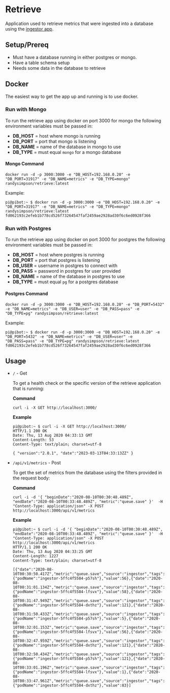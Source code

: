 # Retrieve

Application used to retrieve metrics that were ingested into a database using the [ingestor app](https://github.com/randysimpson/ingestor).

## Setup/Prereq

* Must have a database running in either postgres or mongo.
* Have a table schema setup
* Needs some data in the database to retrieve

## Docker

The easiest way to get the app up and running is to use docker.

### Run with Mongo

To run the retrieve app using docker on port 3000 for mongo the following environment variables must be passed in:

* __DB_HOST__ = host where mongo is running
* __DB_PORT__ = port that mongo is listening
* __DB_NAME__ = name of the database in mongo to use
* __DB_TYPE__ = must equal `mongo` for a mongo database

#### Mongo Command

`docker run -d -p 3000:3000 -e "DB_HOST=192.168.0.20" -e "DB_PORT=31917" -e "DB_NAME=metrics" -e "DB_TYPE=mongo" randysimpson/retrieve:latest`

Example:

```
pi@pibot:~ $ docker run -d -p 3000:3000 -e "DB_HOST=192.168.0.20" -e "DB_PORT=31917" -e "DB_NAME=metrics" -e "DB_TYPE=mongo" randysimpson/retrieve:latest
fd062193c2efeb1b778cd526f73264547faf2459ae2928ad30f6c6ed0928f366
```

### Run with Postgres

To run the retrieve app using docker on port 3000 for postgres the following environment variables must be passed in:

* __DB_HOST__ = host where postgres is running
* __DB_PORT__ = port that postgres is listening
* __DB_USER__ = username in postgres to connect with
* __DB_PASS__ = password in postgres for user provided
* __DB_NAME__ = name of the database in postgres to use
* __DB_TYPE__ = must equal `pg` for a postgres database

#### Postgres Command

`docker run -d -p 3000:3000 -e "DB_HOST=192.168.0.20" -e "DB_PORT=5432" -e "DB_NAME=metrics" -e "DB_USER=user" -e "DB_PASS=pass" -e "DB_TYPE=pg" randysimpson/retrieve:latest`

Example:

```
pi@pibot:~ $ docker run -d -p 3000:3000 -e "DB_HOST=192.168.0.20" -e "DB_PORT=5432" -e "DB_NAME=metrics" -e "DB_USER=user" -e "DB_PASS=pass" -e "DB_TYPE=pg" randysimpson/retrieve:latest
fd062193c2efeb1b778cd526f73264547faf2459ae2928ad30f6c6ed0928f366
```

## Usage

* `/` - Get

  To get a health check or the specific version of the retrieve application that is running:

  __Command__

  `curl -i -X GET http://localhost:3000/`

  __Example__

  ```
  pi@pibot:~ $ curl -i -X GET http://localhost:3000/
  HTTP/1.1 200 OK
  Date: Thu, 13 Aug 2020 04:33:13 GMT
  Content-Length: 53
  Content-Type: text/plain; charset=utf-8

  { "version":"2.0.1", "date":"2023-03-13T04:33:13ZZ" }
  ```

* `/api/v1/metrics` - Post

  To get the set of metrics from the database using the filters provided in the request body:

  __Command__

  `curl -i -d '{ "beginDate":"2020-08-10T00:30:48.489Z", "endDate":"2020-08-10T00:33:48.489Z", "metric":"queue.save" }'  -H "Content-Type: application/json" -X POST http://localhost:3000/api/v1/metrics`

  __Example__

  ```
  pi@pibot:~ $ curl -i -d '{ "beginDate":"2020-08-10T00:30:48.489Z", "endDate":"2020-08-10T00:33:48.489Z", "metric":"queue.save" }'  -H "Content-Type: application/json" -X POST http://localhost:3000/api/v1/metrics
  HTTP/1.1 200 OK
  Date: Thu, 13 Aug 2020 04:33:25 GMT
  Content-Length: 1227
  Content-Type: text/plain; charset=utf-8

  [{"date":"2020-08-10T00:30:50.417Z","metric":"queue.save","source":"ingestor","tags":{"podName":"ingestor-5ffc4f5584-p57sh"},"value":56},{"date":"2020-08-10T00:31:01.134Z","metric":"queue.save","source":"ingestor","tags":{"podName":"ingestor-5ffc4f5584-lfsvx"},"value":58},{"date":"2020-08-10T00:31:47.949Z","metric":"queue.save","source":"ingestor","tags":{"podName":"ingestor-5ffc4f5584-dxthz"},"value":121},{"date":"2020-08-10T00:31:50.433Z","metric":"queue.save","source":"ingestor","tags":{"podName":"ingestor-5ffc4f5584-p57sh"},"value":5},{"date":"2020-08-10T00:32:01.153Z","metric":"queue.save","source":"ingestor","tags":{"podName":"ingestor-5ffc4f5584-lfsvx"},"value":56},{"date":"2020-08-10T00:32:47.959Z","metric":"queue.save","source":"ingestor","tags":{"podName":"ingestor-5ffc4f5584-dxthz"},"value":121},{"date":"2020-08-10T00:32:50.434Z","metric":"queue.save","source":"ingestor","tags":{"podName":"ingestor-5ffc4f5584-p57sh"},"value":121},{"date":"2020-08-10T00:33:01.196Z","metric":"queue.save","source":"ingestor","tags":{"podName":"ingestor-5ffc4f5584-lfsvx"},"value":1},{"date":"2020-08-10T00:33:47.961Z","metric":"queue.save","source":"ingestor","tags":{"podName":"ingestor-5ffc4f5584-dxthz"},"value":83}]
  ```
